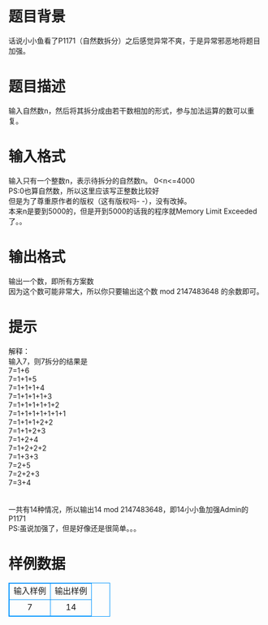 # 

 
 # 题目背景 
话说小小鱼看了P1171（自然数拆分）之后感觉异常不爽，于是异常邪恶地将题目加强。 

 
 # 题目描述 
输入自然数n，然后将其拆分成由若干数相加的形式，参与加法运算的数可以重复。 

 
 # 输入格式 
输入只有一个整数n，表示待拆分的自然数n。&nbsp;0&lt;n&lt;=4000<BR>PS:0也算自然数，所以这里应该写正整数比较好<BR>但是为了尊重原作者的版权（这有版权吗-&nbsp;-），没有改掉。<BR>本来n是要到5000的，但是开到5000的话我的程序就Memory&nbsp;Limit&nbsp;Exceeded了。。 

 
 # 输出格式 
输出一个数，即所有方案数<BR>因为这个数可能非常大，所以你只要输出这个数&nbsp;mod&nbsp;2147483648&nbsp;的余数即可。 

 
 # 提示 
解释：<BR>输入7，则7拆分的结果是<BR>7=1+6<BR>7=1+1+5<BR>7=1+1+1+4<BR>7=1+1+1+1+3<BR>7=1+1+1+1+1+2<BR>7=1+1+1+1+1+1+1<BR>7=1+1+1+2+2<BR>7=1+1+2+3<BR>7=1+2+4<BR>7=1+2+2+2<BR>7=1+3+3<BR>7=2+5<BR>7=2+2+3<BR>7=3+4<BR><BR><BR>一共有14种情况，所以输出14&nbsp;mod&nbsp;2147483648，即14小小鱼加强Admin的P1171<BR>PS:虽说加强了，但是好像还是很简单。。。 
# 样例数据
<style>
        table,table tr th, table tr td { border:1px solid #0094ff; }
        table { width: 200px; min-height: 25px; line-height: 25px; text-align: center; border-collapse: collapse;}   
    </style>
<table>
	<tr>
		<td>输入样例</td>
		<td>输出样例</td>
	</tr>
<tr><td>7
</td><td>14
</td></tr></table>

